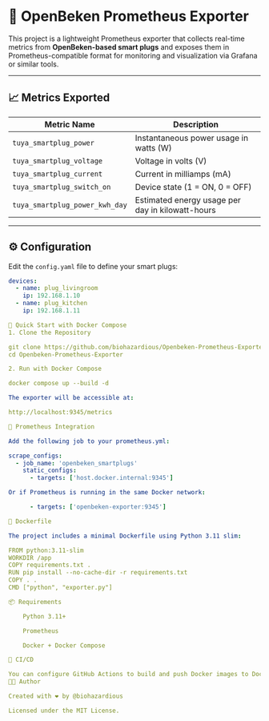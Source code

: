 # 🔌 OpenBeken Prometheus Exporter

This project is a lightweight Prometheus exporter that collects real-time metrics from **OpenBeken-based smart plugs** and exposes them in Prometheus-compatible format for monitoring and visualization via Grafana or similar tools.

---

## 📈 Metrics Exported

| Metric Name                     | Description                                         |
|--------------------------------|-----------------------------------------------------|
| `tuya_smartplug_power`         | Instantaneous power usage in watts (W)             |
| `tuya_smartplug_voltage`       | Voltage in volts (V)                                |
| `tuya_smartplug_current`       | Current in milliamps (mA)                           |
| `tuya_smartplug_switch_on`     | Device state (1 = ON, 0 = OFF)                      |
| `tuya_smartplug_power_kwh_day` | Estimated energy usage per day in kilowatt-hours    |

---

## ⚙️ Configuration

Edit the `config.yaml` file to define your smart plugs:

```yaml
devices:
  - name: plug_livingroom
    ip: 192.168.1.10
  - name: plug_kitchen
    ip: 192.168.1.11

🚀 Quick Start with Docker Compose
1. Clone the Repository

git clone https://github.com/biohazardious/Openbeken-Prometheus-Exporter.git
cd Openbeken-Prometheus-Exporter

2. Run with Docker Compose

docker compose up --build -d

The exporter will be accessible at:

http://localhost:9345/metrics

📡 Prometheus Integration

Add the following job to your prometheus.yml:

scrape_configs:
  - job_name: 'openbeken_smartplugs'
    static_configs:
      - targets: ['host.docker.internal:9345']

Or if Prometheus is running in the same Docker network:

      - targets: ['openbeken-exporter:9345']

🐳 Dockerfile

The project includes a minimal Dockerfile using Python 3.11 slim:

FROM python:3.11-slim
WORKDIR /app
COPY requirements.txt .
RUN pip install --no-cache-dir -r requirements.txt
COPY . .
CMD ["python", "exporter.py"]

📦 Requirements

    Python 3.11+

    Prometheus

    Docker + Docker Compose

🔄 CI/CD

You can configure GitHub Actions to build and push Docker images to Docker Hub automatically using GitOps workflows and a Personal Access Token (PAT).
🧑‍💻 Author

Created with ❤️ by @biohazardious

Licensed under the MIT License.
